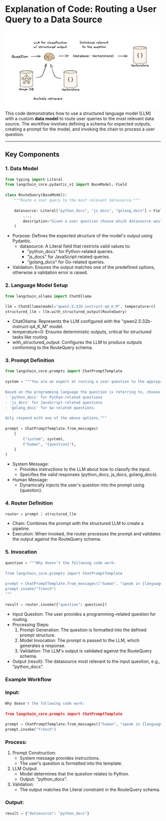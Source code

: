 # Explanation of Code: Routing a User Query to a Data Source
![alt text](logical-routing.png)
This code demonstrates how to use a structured language model (LLM) with a custom **data model** to route user queries to the most relevant data source. The workflow involves defining a schema for expected outputs, creating a prompt for the model, and invoking the chain to process a user question.

---

## Key Components

### 1. **Data Model**
```python
from typing import Literal
from langchain_core.pydantic_v1 import BaseModel, Field

class RouteQuery(BaseModel):
    """Route a user query to the most relevant datasource."""

    datasource: Literal["python_docs", "js_docs", "golang_docs"] = Field(
        ...,
        description="Given a user question choose which datasource would be most relevant for answering their question",
    )
```

- Purpose: Defines the expected structure of the model's output using Pydantic.
    - datasource: A Literal field that restricts valid values to:
        - "python_docs" for Python-related queries.
        - "js_docs" for JavaScript-related queries.
        - "golang_docs" for Go-related queries.
- Validation: Ensures the output matches one of the predefined options, otherwise a validation error is raised.

### 2. Language Model Setup
```python
from langchain_ollama import ChatOllama

llm = ChatOllama(model="qwen2.5:32b-instruct-q4_K_M", temperature=0)
structured_llm = llm.with_structured_output(RouteQuery)
```
- ChatOllama: Represents the LLM configured with the "qwen2.5:32b-instruct-q4_K_M" model.
- temperature=0: Ensures deterministic outputs, critical for structured tasks like routing.
- with_structured_output: Configures the LLM to produce outputs conforming to the RouteQuery schema.

### 3. Prompt Definition
```python
from langchain_core.prompts import ChatPromptTemplate

system = """You are an expert at routing a user question to the appropriate data source.

Based on the programming language the question is referring to, choose one of the following datasources:
- 'python_docs' for Python-related questions
- 'js_docs' for JavaScript-related questions
- 'golang_docs' for Go-related questions.

Only respond with one of the above options."""

prompt = ChatPromptTemplate.from_messages(
    [
        ("system", system),
        ("human", "{question}"),
    ]
)
```

- System Message:
    - Provides instructions to the LLM about how to classify the input.
    - Specifies the valid responses (python_docs, js_docs, golang_docs).
- Human Message:
    - Dynamically injects the user's question into the prompt using {question}.

### 4. Router Definition
```python
router = prompt | structured_llm
```
- Chain: Combines the prompt with the structured LLM to create a pipeline.
- Execution: When invoked, the router processes the prompt and validates the output against the RouteQuery schema.

### 5. Invocation
```python
question = """Why doesn't the following code work:

from langchain_core.prompts import ChatPromptTemplate

prompt = ChatPromptTemplate.from_messages(["human", "speak in {language}"])
prompt.invoke("french")
"""

result = router.invoke({"question": question})
```
- Input Question: The user provides a programming-related question for routing.
- Processing Steps:
    1. Prompt Generation: The question is formatted into the defined prompt structure.
    2. Model Invocation: The prompt is passed to the LLM, which generates a response.
    3. Validation: The LLM's output is validated against the RouteQuery schema.
- Output (result): The datasource most relevant to the input question, e.g., "python_docs".

### Example Workflow
### Input:
```python
Why doesn't the following code work:

from langchain_core.prompts import ChatPromptTemplate

prompt = ChatPromptTemplate.from_messages(["human", "speak in {language}"])
prompt.invoke("french")
```
### Process:

1. Prompt Construction:
    - System message provides instructions.
    - The user’s question is formatted into the template.
2. LLM Output:
    - Model determines that the question relates to Python.
    - Output: "python_docs".
3. Validation:
    - The output matches the Literal constraint in the RouteQuery schema.

### Output:
```python
result = {"datasource": "python_docs"}
```